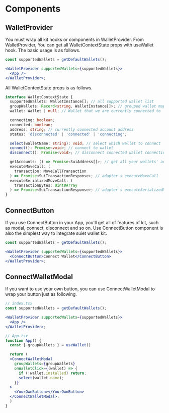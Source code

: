 # Components

## WalletProvider

You must wrap all kit hooks or components in WalletProvider. From WalletProvider, You can get all WalletContextState props with useWallet hook. The basic usage is as follows.

```jsx
const supportedWallets = getDefaultWallets();

<WalletProvider supportedWallets={supportedWallets}>
  <App />
</WalletProvider>;
```

All WalletContextState props is as follows.

```ts
interface WalletContextState {
  supportedWallets: WalletInstance[]; // all supported wallet list
  groupWallets: Record<string, WalletInstance[]>; // grouped wallet map, now include recent and popular group
  wallet: Wallet | null; // Wallet that we are currently connected to

  connecting: boolean;
  connected: boolean;
  address: string; // currently coonected account address
  status: 'disconnected' | 'connected' | 'connecting';

  select(walletName: string): void; // select which wallet to connect
  connect(): Promise<void>; // connect to wallet
  disconnect(): Promise<void>; // disconnect connected wallet connection

  getAccounts: () => Promise<SuiAddress[]>; // get all your wallets' accounts
  executeMoveCall: (
    transaction: MoveCallTransaction
  ) => Promise<SuiTransactionResponse>; // adapter's executeMoveCall
  executeSerializedMoveCall: (
    transactionBytes: Uint8Array
  ) => Promise<SuiTransactionResponse>; // adapter's executeSerializedMoveCall
}
```

## ConnectButton

If you use ConnectButton in your App, you'll get all of features of kit, such as modal, connect, disconnect and so on. Use ConnectButton component is also the simplest way
to integrate suiet wallet kit.

```jsx
const supportedWallets = getDefaultWallets();

<WalletProvider supportedWallets={supportedWallets}>
  <ConnectButton>Connect Wallet</ConnectButton>
</WalletProvider>;
```

## ConnectWalletModal

If you want to use your own button, you can use ConnectWalletModal to wrap your button just as following.

```jsx
// index.tsx
const supportedWallets = getDefaultWallets();

<WalletProvider supportedWallets={supportedWallets}>
  <App />
</WalletProvider>;

// App.tsx
function App() {
  const { groupWallets } = useWallet()

  return (
  <ConnectWalletModal
    groupWallets={groupWallets}
    onWalletClick={(wallet) => {
      if (!wallet.installed) return;
      select(wallet.name);
    }}
  >
    <YourOwnButton></YourOwnButton>
  </ConnectWalletModal>;
  )
}

```
